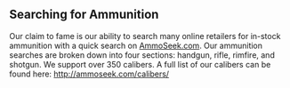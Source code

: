 <!-- TITLE: Searching Ammunition -->
<!-- SUBTITLE: A quick summary of Searching Ammunition -->

## Searching for Ammunition
Our claim to fame is our ability to search many online retailers for in-stock ammunition with a quick search on [AmmoSeek.com](https://ammoseek.com). Our ammunition searches are broken down into four sections: handgun, rifle, rimfire, and shotgun. We support over 350 calibers. A full list of our calibers can be found here: http://ammoseek.com/calibers/